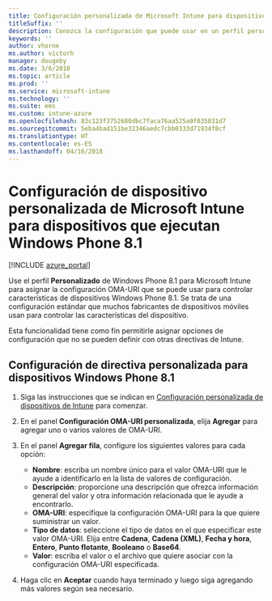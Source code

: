 ```yaml
---
title: Configuración personalizada de Microsoft Intune para dispositivos que ejecutan Windows Phone 8.1
titleSuffix: ''
description: Conozca la configuración que puede usar en un perfil personalizado de Windows Phone 8.1.
keywords: ''
author: vhorne
ms.author: victorh
manager: dougeby
ms.date: 3/6/2018
ms.topic: article
ms.prod: ''
ms.service: microsoft-intune
ms.technology: ''
ms.suite: ems
ms.custom: intune-azure
ms.openlocfilehash: 83c123f3752680dbc7faca76aa525a0f035831d7
ms.sourcegitcommit: 5eba4bad151be32346aedc7cbb0333d71934f8cf
ms.translationtype: HT
ms.contentlocale: es-ES
ms.lasthandoff: 04/16/2018
---
```

# <a name="microsoft-intune-custom-device-settings-for-devices-running-windows-phone-81"></a>Configuración de dispositivo personalizada de Microsoft Intune para dispositivos que ejecutan Windows Phone 8.1

[!INCLUDE [azure_portal](./includes/azure_portal.md)]

Use el perfil **Personalizado** de Windows Phone 8.1 para Microsoft Intune para asignar la configuración OMA-URI que se puede usar para controlar características de dispositivos Windows Phone 8.1. Se trata de una configuración estándar que muchos fabricantes de dispositivos móviles usan para controlar las características del dispositivo.

Esta funcionalidad tiene como fin permitirle asignar opciones de configuración que no se pueden definir con otras directivas de Intune.

## <a name="custom-policy-settings-for-windows-phone-81-devices"></a>Configuración de directiva personalizada para dispositivos Windows Phone 8.1

1. Siga las instrucciones que se indican en [Configuración personalizada de dispositivos de Intune](custom-settings-configure.md) para comenzar.
2. En el panel **Configuración OMA-URI personalizada**, elija **Agregar** para agregar uno o varios valores de OMA-URI.
3. En el panel **Agregar fila**, configure los siguientes valores para cada opción:
    - **Nombre**: escriba un nombre único para el valor OMA-URI que le ayude a identificarlo en la lista de valores de configuración.
    - **Descripción**: proporcione una descripción que ofrezca información general del valor y otra información relacionada que le ayude a encontrarlo.
    - **OMA-URI**: especifique la configuración OMA-URI para la que quiere suministrar un valor.
    - **Tipo de datos**: seleccione el tipo de datos en el que especificar este valor OMA-URI. Elija entre **Cadena**, **Cadena (XML)**, **Fecha y hora**, **Entero**, **Punto flotante**, **Booleano** o **Base64**.
    - **Valor**: escriba el valor o el archivo que quiere asociar con la configuración OMA-URI especificada.

4. Haga clic en **Aceptar** cuando haya terminado y luego siga agregando más valores según sea necesario.
